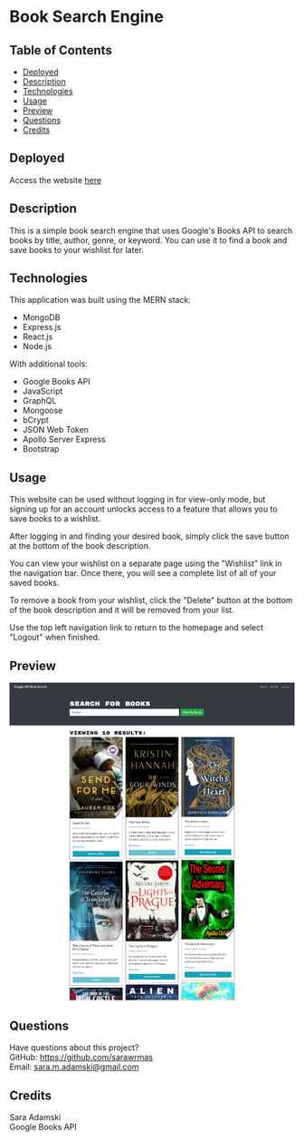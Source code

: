 # Book Search Engine

## Table of Contents
* [Deployed](#deployed)
* [Description](#description)
* [Technologies](#technologies)
* [Usage](#usage)
* [Preview](#preview)
* [Questions](#questions)
* [Credits](#credits)

## Deployed
Access the website [here](https://afternoon-bayou-39192.herokuapp.com/)

## Description
This is a simple book search engine that uses Google's Books API to search books by title, author, genre, or keyword. You can use it to find a book and save books to your wishlist for later.

## Technologies
This application was built using the MERN stack:
* MongoDB
* Express.js
* React.js
* Node.js

With additional tools:
* Google Books API
* JavaScript
* GraphQL
* Mongoose
* bCrypt
* JSON Web Token
* Apollo Server Express
* Bootstrap

## Usage
This website can be used without logging in for view-only mode, but signing up for an account unlocks access to a feature that allows you to save books to a wishlist.

After logging in and finding your desired book, simply click the save button at the bottom of the book description.

You can view your wishlist on a separate page using the "Wishlist" link in the navigation bar. Once there, you will see a complete list of all of your saved books.

To remove a book from your wishlist, click the "Delete" button at the bottom of the book description and it will be removed from your list.

Use the top left navigation link to return to the homepage and select "Logout" when finished.

## Preview
![screenshot](client/public/images/screenshot.png)

## Questions
Have questions about this project?  
GitHub: https://github.com/sarawrmas  
Email: sara.m.adamski@gmail.com

## Credits
Sara Adamski  
Google Books API